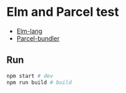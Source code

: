 # Elm and Parcel test
- [Elm-lang](https://elm-lang.org/)
- [Parcel-bundler](https://parceljs.org/)

## Run
```sh
npm start # dev
npm run build # build
```